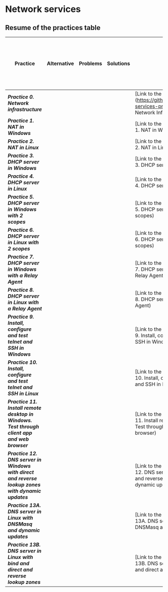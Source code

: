 # Network services
## Resume of the practices table

| Practice | Alternative | Problems | Solutions | Link | Level of pain in the a** (if you go blind) |
| -- | -- | -- | -- | -- | -- |
| **_Practice 0. Network infrastructure_** |  |  |  | [Link to the documentation](https://github.com/kinire98/Network-services-practices/en/Practice 0. Network Infrastructure) | 7/10 |
| **_Practice 1. NAT in Windows_** |  |  |  | [Link to the documentation](./Practice 1. NAT in Windows) | 3/10 |
| **_Practice 2. NAT in Linux_** |  |  |  | [Link to the documentation](./Practice 2. NAT in Linux) | 3/10 |
| **_Practice 3. DHCP server in Windows_** |  |  |  | [Link to the documentation](./Practice 3. DHCP server in Windows) | 2/10 |
| **_Practice 4. DHCP server in Linux_** |  |  |  | [Link to the documentation](./Practice 4. DHCP server in Linux) | 3/10 |
| **_Practice 5. DHCP server in Windows with 2 scopes_** |  |  |  | [Link to the documentation](./Practice 5. DHCP server in Windows with 2 scopes) | 1/10 |
| **_Practice 6. DHCP server in Linux with 2 scopes_** |  |  |  | [Link to the documentation](./Practice 6. DHCP server in Linux with 2 scopes) | 2/10 |
| **_Practice 7. DHCP server in Windows with a Relay Agent_** |  |  |  | [Link to the documentation](./Practice 7. DHCP server in Windows with a Relay Agent) | 6/10 |
| **_Practice 8. DHCP server in Linux with a Relay Agent_** |  |  |  | [Link to the documentation](./Practice 8. DHCP server in Linux with a Relay Agent) | 5/10 |
| **_Practice 9. Install, configure and test telnet and SSH in Windows_** |  |  |  | [Link to the documentation](./Practice 9. Install, configure and test telnet and SSH in Windows) | 7/10 |
| **_Practice 10. Install, configure and test telnet and SSH in Linux_** |  |  |  | [Link to the documentation](./Practice 10. Install, configure and test telnet and SSH in Linux) | 2/10 |
| **_Practice 11. Install remote desktop in Windows. Test through client app and web browser_** |  |  |  | [Link to the documentation](./Practice 11. Install remote desktop in Windows. Test through client app and web browser) | 1/10 |
| **_Practice 12. DNS server in Windows with direct and reverse lookup zones with dynamic updates_** |  |  |  | [Link to the documentation](./Practice 12. DNS server in Windows with direct and reverse lookup zones with dynamic updates) | 3/10 |
| **_Practice 13A. DNS server in Linux with DNSMasq and dynamic updates_** |  |  |  | [Link to the documentation](./Practice 13A. DNS server in Linux with DNSMasq and dynamic updates) | 8.5/10 |
| **_Practice 13B. DNS server in Linux with bind and direct and reverse lookup zones_** |  |  |  | [Link to the documentation](./Practice 13B. DNS server in Linux with bind and direct and reverse lookup zones) | 7.5/10 |


